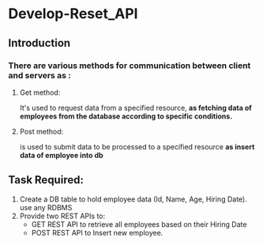 # Develop-Reset_API

<h2>Introduction </h2>
<h3>There are various methods for communication between client and servers as :</h3>
<ol>
      <li>Get method:</li>
      <p>It's used to request data from a specified resource, <b> as fetching data of employees from the database according to specific conditions.</b></p>
      <li>Post method:</li>
      <p>is used to submit data to be processed to a specified resource <b> as insert data of employee into db </b></p>
</ol>

<h2> Task Required: </h2>
<ol>
<li>Create a DB table to hold employee data (Id, Name, Age, Hiring Date). use any RDBMS</li>
  <li>Provide two REST APIs to: <ul> <li>GET REST API to retrieve all employees based on their Hiring Date </li> <li>POST REST API to Insert new employee. </li> </ul>
  </li>
</ol>
